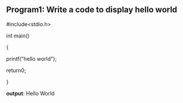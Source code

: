 ## Program1: Write a code to display hello world

#include<stdio.h>

int main()

{

printf("hello world");

return0;

}

**output**: Hello World

